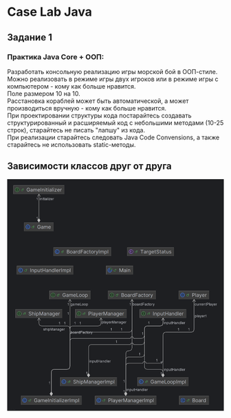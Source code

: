 # Case Lab Java
## Задание 1
### Практика Java Core + ООП:

Разработать консольную реализацию игры морской бой в ООП-стиле. </br>
Можно реализовать в режиме игры двух игроков или в режиме игры с компьютером - кому как больше нравится. </br>
Поле размером 10 на 10. </br>
Расстановка кораблей может быть автоматической, а может производиться вручную - кому как больше нравится. </br>
При проектировании структуры кода постарайтесь создавать структурированный и расширяемый код с небольшими методами (10-25 строк), старайтесь не писать "лапшу" из кода. </br>
При реализации старайтесь следовать Java Code Convensions, а также старайтесь не использовать static-методы.

## Зависимости классов друг от друга
![Screenshot](https://github.com/A192747/Sea-Battle/blob/main/images/Dependencies.png)


